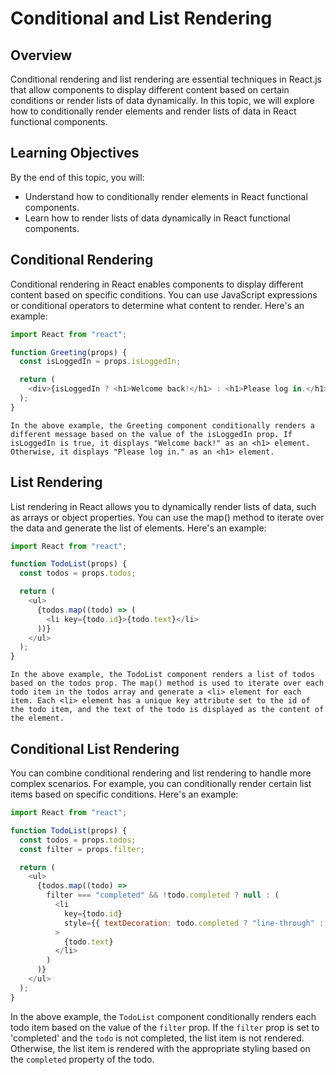 # Conditional and List Rendering

## Overview

Conditional rendering and list rendering are essential techniques in React.js that allow components to display different content based on certain conditions or render lists of data dynamically. In this topic, we will explore how to conditionally render elements and render lists of data in React functional components.

## Learning Objectives

By the end of this topic, you will:

- Understand how to conditionally render elements in React functional components.
- Learn how to render lists of data dynamically in React functional components.

## Conditional Rendering

Conditional rendering in React enables components to display different content based on specific conditions. You can use JavaScript expressions or conditional operators to determine what content to render. Here's an example:

```javascript
import React from "react";

function Greeting(props) {
  const isLoggedIn = props.isLoggedIn;

  return (
    <div>{isLoggedIn ? <h1>Welcome back!</h1> : <h1>Please log in.</h1>}</div>
  );
}
```

`In the above example, the Greeting component conditionally renders a different message based on the value of the isLoggedIn prop. If isLoggedIn is true, it displays "Welcome back!" as an <h1> element. Otherwise, it displays "Please log in." as an <h1> element.`

## List Rendering

List rendering in React allows you to dynamically render lists of data, such as arrays or object properties. You can use the map() method to iterate over the data and generate the list of elements. Here's an example:

```javascript
import React from "react";

function TodoList(props) {
  const todos = props.todos;

  return (
    <ul>
      {todos.map((todo) => (
        <li key={todo.id}>{todo.text}</li>
      ))}
    </ul>
  );
}
```

`In the above example, the TodoList component renders a list of todos based on the todos prop. The map() method is used to iterate over each todo item in the todos array and generate a <li> element for each item. Each <li> element has a unique key attribute set to the id of the todo item, and the text of the todo is displayed as the content of the element.`

## Conditional List Rendering

You can combine conditional rendering and list rendering to handle more complex scenarios. For example, you can conditionally render certain list items based on specific conditions. Here's an example:

```javascript
import React from "react";

function TodoList(props) {
  const todos = props.todos;
  const filter = props.filter;

  return (
    <ul>
      {todos.map((todo) =>
        filter === "completed" && !todo.completed ? null : (
          <li
            key={todo.id}
            style={{ textDecoration: todo.completed ? "line-through" : "none" }}
          >
            {todo.text}
          </li>
        )
      )}
    </ul>
  );
}
```

In the above example, the `TodoList` component conditionally renders each todo item based on the value of the `filter` prop. If the `filter` prop is set to 'completed' and the `todo` is not completed, the list item is not rendered. Otherwise, the list item is rendered with the appropriate styling based on the `completed` property of the todo.
